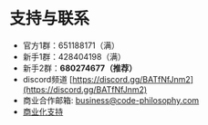 # 支持与联系

- 官方1群：651188171（满）
- 新手1群：428404198（满）
- 新手2群：**680274677（推荐）**
- discord频道 [https://discord.gg/BATfNfJnm2](https://discord.gg/BATfNfJnm2)
- 商业合作邮箱: business@code-philosophy.com
- [商业化支持](../business/intro.md)